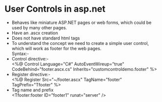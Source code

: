 # User Controls in asp.net
- Behaves like miniature ASP.NET pages or web forms, which could be used by many other pages.
- Have an .ascx creation
- Does not have standard html tags
- To understand the concept we need to create a simple user control, which will work as footer for the web pages.<br>
Syntax:-<br>
- Control directive:-<br>
<%@ Control Language="C#" AutoEventWireup="true" CodeBehind="footer.ascx.cs" 
   Inherits="customcontroldemo.footer" %> <br>
- Register directive:-<br>
 <%@ Register Src="~/footer.ascx" TagName="footer" TagPrefix="Tfooter" %> <br>
- Tag name and prefix <br>
<Tfooter:footer ID="footer1" runat="server" />
   



